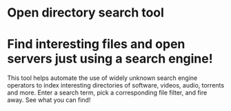 # Open directory search tool
# Find interesting files and open servers just using a search engine!

This tool helps automate the use of widely unknown search engine operators to index interesting directories of software, videos, audio, torrents and more. Enter a search term, pick a corresponding file filter, and fire away. See what you can find!
